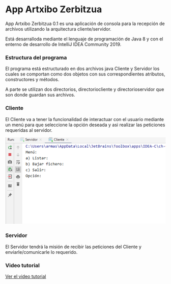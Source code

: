 # App Artxibo Zerbitzua

App Artxibo Zerbitzua 0.1 es una aplicación de consola para la recepción de archivos utilizando
la arquitectura cliente/servidor.

Está desarralloda mediante el lenguaje de programación de Java 8 y con el enterno de desarrollo de 
IntelliJ IDEA Community 2019.

### Estructura del programa

El programa está estructurado en dos archivos java Cliente y Servidor los cuales se comportan como
dos objetos con sus correspondientes atributos, constructores y métodos.

A parte se utilizan dos directorios, directoriocliente y directorioservidor que son donde guardan sus 
archivos.

### Cliente

El Cliente va a tener la funcionalidad de interactuar con el usuario mediante un menú para que seleccione
la opción deseada y asi realizar las peticiones requeridas al servidor.

![](imagenes/menu.PNG)

### Servidor

El Servidor tendrá la misión de recibir las peticiones del Cliente y enviarle/comunicarle lo requerido.

### Video tutorial

[Ver el video tutorial](https://youtu.be/3CyEX90E7zE)



